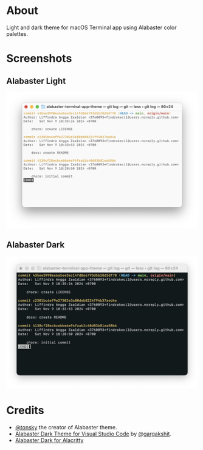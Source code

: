 # About

Light and dark theme for macOS Terminal app using Alabaster color palettes.

# Screenshots

## Alabaster Light

![git log result in light variant](screenshot-light.png)

## Alabaster Dark

![git log result in dark variant](screenshot-dark.png)

# Credits

- [@tonsky](https://github.com/tonsky) the creator of Alabaster theme.
- [Alabaster Dark Theme for Visual Studio Code](https://github.com/gargakshit/vscode-theme-alabaster-dark) by [@gargakshit](https://github.com/gargakshit/vscode-theme-alabaster-dark).
- [Alabaster Dark for Alacritty](https://github.com/alacritty/alacritty-theme/blob/master/themes/alabaster_dark.toml)